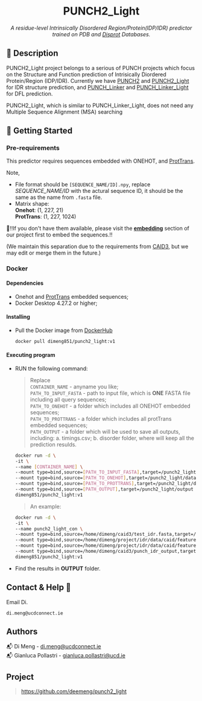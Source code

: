 <h1 align="center">PUNCH2_Light</h1>
<p align="center"><i>A residue-level Intrinsically Disordered Region/Protein(IDP/IDR) predictor trained on PDB and <a href="https://www.rcsb.org/">Disprot</a> Databases.</i></p>

## 📝 Description
PUNCH2_Light project belongs to a serious of PUNCH projects which focus on the Structure and Function prediction of Intrisically Diordered Protein/Region (IDP/IDR).
Currently we have <a href="https://github.com/deemeng/punch2">PUNCH2</a> and <a href="https://github.com/deemeng/punch2_light">PUNCH2_Light</a> for IDR structure prediction, and <a href="https://github.com/deemeng/punch_linker">PUNCH_Linker</a> and  <a href="https://github.com/deemeng/punch_linker_light">PUNCH_Linker_Light</a> for DFL prediction. 

PUNCH2_Light, which is similar to PUNCH_Linker_Light, does not need any Multiple Sequence Alignment (MSA) searching 
## 🐣 Getting Started
### Pre-requirements
This predictor requires sequences embedded with ONEHOT, and [ProtTrans](https://github.com/agemagician/ProtTrans).

Note, 
* File format should be `[SEQUENCE_NAME/ID].npy`, replace *SEQUENCE_NAME/ID* with the actural sequence ID, it should be the same as the name from `.fasta` file.
* Matrix shape: \
  **Onehot**: (1, 227, 21) \
  **ProtTrans**: (1, 227, 1024)

📣‼️If you don't have them available, please visit the **[embedding](https://github.com/deemeng/embedding)** section of our project first to embed the sequences.‼️

(We maintain this separation due to the requirements from [CAID3](https://caid.idpcentral.org/challenge), but we may edit or merge them in the future.)
### Docker
#### Dependencies
* Onehot and [ProtTrans](https://github.com/agemagician/ProtTrans) embedded sequences;
* Docker Desktop 4.27.2 or higher;
#### Installing
* Pull the Docker image from  <a href="https://hub.docker.com/repository/docker/dimeng851/punch2_light/tags">DockerHub</a>
  ```sh
  docker pull dimeng851/punch2_light:v1
  ```

#### Executing program
* RUN the following command:
  >Replace \
  >`CONTAINER_NAME` - anyname you like; \
  >`PATH_TO_INPUT_FASTA` - path to input file, which is **ONE** FASTA file including all query sequences; \
  >`PATH_TO_ONEHOT` - a folder which includes all ONEHOT embedded sequences; \
  >`PATH_TO_PROTTRANS` - a folder which includes all protTrans embedded sequences; \
  >`PATH_OUTPUT` - a folder which will be used to save all outputs, including: a. timings.csv; b. disorder folder, where will keep all the prediction resulds.
  ```sh
  docker run -d \
  -it \
  --name [CONTAINER_NAME] \
  --mount type=bind,source=[PATH_TO_INPUT_FASTA],target=/punch2_light/data/input.fasta \
  --mount type=bind,source=[PATH_TO_ONEHOT],target=/punch2_light/data/onehot \
  --mount type=bind,source=[PATH_TO_PROTTRANS],target=/punch2_light/data/protTrans \
  --mount type=bind,source=[PATH_OUTPUT],target=/punch2_light/output \
  dimeng851/punch2_light:v1
  ```
  > 
  >An example:
  ```sh
  docker run -d \
  -it \
  --name punch2_light_con \
  --mount type=bind,source=/home/dimeng/caid3/test_idr.fasta,target=/punch2_light/data/input.fasta \
  --mount type=bind,source=/home/dimeng/project/idr/data/caid/features/onehot,target=/punch2_light/data/onehot \
  --mount type=bind,source=/home/dimeng/project/idr/data/caid/features/protTrans,target=/punch2_light/data/protTrans \
  --mount type=bind,source=/home/dimeng/caid3/punch_idr_output,target=/punch2_light/output \
  dimeng851/punch2_light:v1
  ```
* Find the results in **OUTPUT** folder.

## Contact & Help 📩

Email Di.
```
di.meng@ucdconnect.ie
```

## Authors
📬 Di Meng - di.meng@ucdconnect.ie \
📬 Gianluca Pollastri - gianluca.pollastri@ucd.ie

## Project
>https://github.com/deemeng/punch2_light
